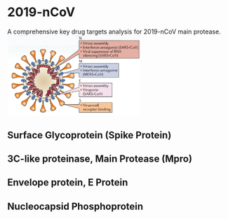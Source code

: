 # 2019-nCoV
A comprehensive key drug targets analysis for 2019-nCoV main protease.
<img src="https://github.com/pincher-chen/2019-nCoV/blob/master/main_pro_info.png" width="60%" />

## Surface Glycoprotein (Spike Protein)

## 3C-like proteinase, Main Protease (Mpro)

## Envelope protein, E Protein

## Nucleocapsid Phosphoprotein
